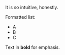 It is so intuitive, honestly.

Formatted list:
- A
- B
- C

Text in **bold** for emphasis.
<!--stackedit_data:
eyJoaXN0b3J5IjpbODE4OTQ2OTUzLDE2MjU3MjU2ODMsLTg5Mz
E5MDQ5OSw0MzgxNDY0MTgsLTIwMDY5MjE4MTgsLTEwMzAyNjEx
OTEsMjAzMDc4ODEzOSwyMzk0MjQ2MzYsLTE5NDQwMjI0NSwtMT
M5ODc1ODQ4NywxMzcwNzM3MDQ2LDczMDk5ODExNl19
-->